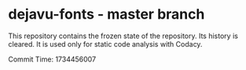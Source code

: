 # dejavu-fonts - master branch

This repository contains the frozen state of the repository.
Its history is cleared. It is used only for static code
analysis with Codacy.

Commit Time: 1734456007